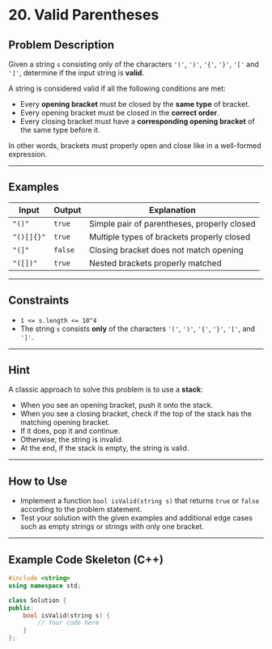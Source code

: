 # 20. Valid Parentheses

## Problem Description

Given a string `s` consisting only of the characters `'('`, `')'`, `'{'`, `'}'`, `'['` and `']'`, determine if the input string is **valid**.

A string is considered valid if all the following conditions are met:

- Every **opening bracket** must be closed by the **same type** of bracket.
- Every opening bracket must be closed in the **correct order**.
- Every closing bracket must have a **corresponding opening bracket** of the same type before it.

In other words, brackets must properly open and close like in a well-formed expression.

---

## Examples

| Input       | Output | Explanation                                 |
| ----------- | ------ | ------------------------------------------- |
| `"()"`      | `true` | Simple pair of parentheses, properly closed |
| `"()[]{}"`  | `true` | Multiple types of brackets properly closed  |
| `"(]"`      | `false`| Closing bracket does not match opening      |
| `"([])"`    | `true` | Nested brackets properly matched            |

---

## Constraints

- `1 <= s.length <= 10^4`
- The string `s` consists **only** of the characters `'('`, `')'`, `'{'`, `'}'`, `'['`, and `']'`.

---

## Hint

A classic approach to solve this problem is to use a **stack**:

- When you see an opening bracket, push it onto the stack.
- When you see a closing bracket, check if the top of the stack has the matching opening bracket.
- If it does, pop it and continue.
- Otherwise, the string is invalid.
- At the end, if the stack is empty, the string is valid.

---

## How to Use

- Implement a function `bool isValid(string s)` that returns `true` or `false` according to the problem statement.
- Test your solution with the given examples and additional edge cases such as empty strings or strings with only one bracket.

---

## Example Code Skeleton (C++)

```cpp
#include <string>
using namespace std;

class Solution {
public:
    bool isValid(string s) {
        // Your code here
    }
};
